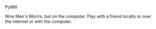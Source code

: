 PyMill

Nine Men's Morris, but on the computer. Play with a friend locally or over the internet or with the computer.
